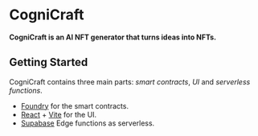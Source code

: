 # CogniCraft

**CogniCraft is an AI NFT generator that turns ideas into NFTs.**

## Getting Started

CogniCraft contains three main parts: *smart contracts*, *UI* and *serverless functions*.

- [Foundry](https://book.getfoundry.sh) for the smart contracts.
- [React](https://react.dev) + [Vite](https://vitejs.dev) for the UI.
- [Supabase](https://supabase.com) Edge functions as serverless.
